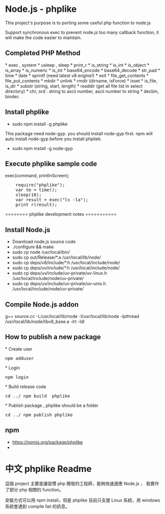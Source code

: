<h1>Node.js - phplike</h1>

This project's purpose is to  porting some useful php function to node.js

Support synchronous exec to prevent node.js too many callback function, it will make the code easier to maintain.


<h2>Completed PHP Method</h2>
* exec , system
* usleep , sleep
* print_r
* is_string
* is_int
* is_object
* is_array
* is_numeric
* is_int
* base64_encode
* base64_decode
* str_pad
* time
* date
* sprintf (need latest v8 engine!)
* exit
* file_get_contents
* file_put_contents
* mkdir
* unlink
* rmdir (dirname, isForce)
* isset
* is_file, is_dir
* substr (string, start, length)
* readdir (get all file list in select directory)
* chr, ord : string to ascii number, ascii number to string
* decbin, bindec



<h2>Install phplike</h2>

* sudo npm install -g phplike

This package need node-gyp. you should install node-gyp first. npm will auto install node-gyp before you install phpliek.

* sudo npm install -g node-gyp


Execute phplike sample code
-------------------------------

exec(command, printInScreen); 

<pre>
    require("phplike");
    var tm = time();
    sleep(10);
    var result = exec("ls -la");
    print_r(result);
</pre>



======== phplike development  notes ===========

<h2>Install Node.js</h2>

<ul>
    <li>Download node.js source code</li>
    <li>./configure && make </li>
    <li>sudo cp node /usr/local/bin/</li>
    <li>sudo cp out/Release/*.a /usr/local/lib/node/</li>
    <li>sudo cp deps/v8/include/*.h /usr/local/include/node/</li>
    <li>sudo cp deps/uv/include/*.h /usr/local/include/node/</li>
    <li>sudo cp deps/uv/include/uv-private/uv-linux.h /usr/local/include/node/uv-private/</li>
    <li>sudo cp deps/uv/include/uv-private/uv-unix.h /usr/local/include/node/uv-private/</li>

</ul>

<h2>Compile Node.js addon</h2>
g++ source.cc  -L/usr/local/lib/node -I/usr/local/lib/node  -lpthread /usr/local/lib/node/libv8_base.a -lrt  -ldl  

<h2>How to publish a new package</h2>
* Create user
<pre>
npm adduser
</pre>
* Login
<pre>
npm login
</pre>
* Build release code
<pre>
cd ../ npm build  phplike
</pre>
* Publish package , phplike should be a folder
<pre>
cd ../ npm publish phplike
</pre>



npm
---

* https://npmjs.org/package/phplike
* 


# 中文 phplike Readme

這個 project 主要是讓習慣 php 開發的工程師，能夠快速適應  Node.js ， 我實作了部分 php 相關的 function。

安裝方式可以用 npm install，但是 phplike 目前只支援  Linux 系統，用 windows 系統會遇到 compile fail 的訊息。

